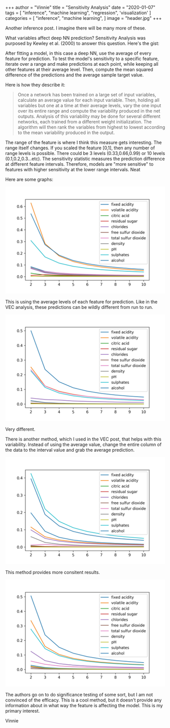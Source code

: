 +++
author = "Vinnie"
title = "Sensitivity Analysis"
date = "2020-01-07"
tags = [
    "inference",
    "machine learning",
    "regression",
    'visualization'
]
categories = [
    "inference",
    "machine learning",
]
image = "header.jpg"
+++

Another inference post. I imagine there will be many more of these. 

What variables affect deep NN prediction? Sensitivity Analysis was purposed by Kewley et al. (2000) to answer this question. Here's the gist:

After fitting a model, in this case a deep NN, use the average of every feature for prediction. To test the model's sensitivity to a specific feature, iterate over a range and make predictions at each point, while keeping all other features at their average level. Then, compute the mean squared difference of the predictions and the average sample target value.

Here is how they describe it:

>Once a network has been trained on a large set of input variables, calculate an average value for each input variable. Then, holding all variables but one at a time at their average levels, vary the one input over its entire range and compute the variability produced in the net outputs. Analysis of this variability may be done for several different networks, each trained from a different weight initialization. The algorithm will then rank the variables from highest to lowest according to the mean variability produced in the output.

The range of the feature is where I think this measure gets interesting. The range itself changes. If you scaled the feature [0,1], then any number of range levels is possible. There could be 3 levels (0.33,0.66,0.99) or 10 levels (0.1,0.2,0.3...etc). The sensitivity statistic measures the prediction difference at different feature intervals. Therefore, models are "more sensitive" to features with higher sensitivity at the lower range intervals. Neat

Here are some graphs:

![SA Visual](SA_Using_Average_Vals1.jpg)

This is using the average levels of each feature for prediction. Like in the VEC analysis, these predictions can be wildly different from run to run. 

![SA Visual](SA_Using_Average_Vals2.jpg)

Very different.

There is another method, which I used in the VEC post, that helps with this variability. Instead of using the average value, change the entire column of the data to the interval value and grab the average prediction.

![SA Visual](SA_Change_Whole_Col1.jpg)

This method provides more consitent results.

![SA Visual](SA_Change_Whole_Col2.jpg)

The authors go on to do significance testing of some sort, but I am not convinced of the efficacy. This is a cool method, but it doesn't provide any information about in what way the feature is affecting the model. This is my primary interest.

Vinnie




